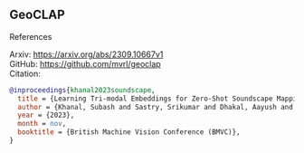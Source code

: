 ## GeoCLAP

References

Arxiv: https://arxiv.org/abs/2309.10667v1 \
GitHub: https://github.com/mvrl/geoclap \
Citation:
```bib
@inproceedings{khanal2023soundscape,
  title = {Learning Tri-modal Embeddings for Zero-Shot Soundscape Mapping},
  author = {Khanal, Subash and Sastry, Srikumar and Dhakal, Aayush and Jacobs, Nathan},
  year = {2023},
  month = nov,
  booktitle = {British Machine Vision Conference (BMVC)},
}
```